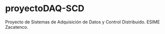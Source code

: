 # proyectoDAQ-SCD
Proyecto de Sistemas de Adquisición de Datos y Control Distribuido. ESIME Zacatenco.
